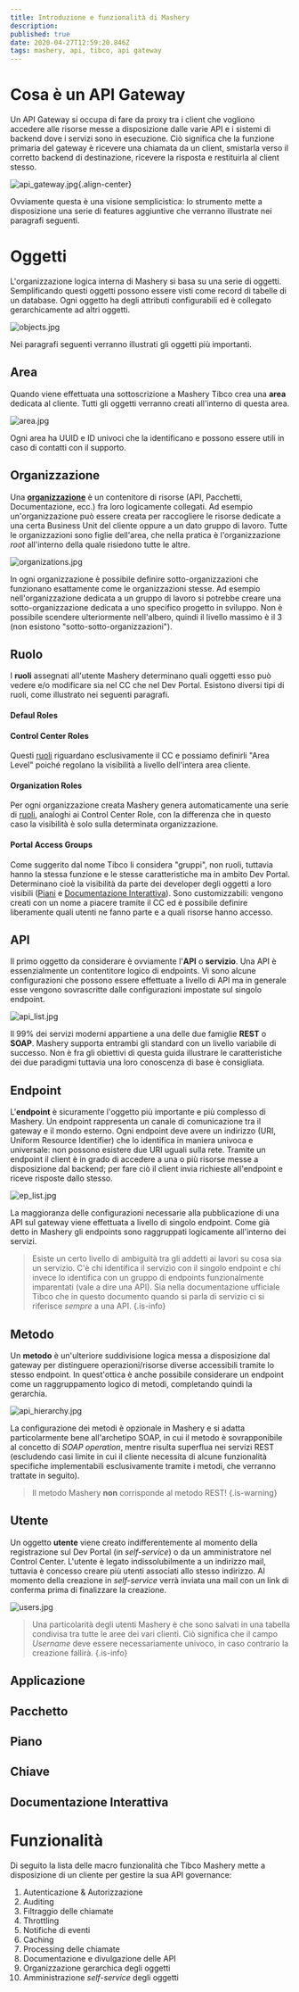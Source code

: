 ```yaml
---
title: Introduzione e funzionalità di Mashery
description: 
published: true
date: 2020-04-27T12:59:20.846Z
tags: mashery, api, tibco, api gateway
---
```


# Cosa è un API Gateway
Un API Gateway si occupa di fare da proxy tra i client che vogliono accedere alle risorse messe a disposizione dalle varie API e i sistemi di backend dove i servizi sono in esecuzione. Ciò significa che la funzione primaria del gateway è ricevere una chiamata da un client, smistarla verso il corretto backend di destinazione, ricevere la risposta e restituirla al client stesso.

![api_gateway.jpg](/mashery/api_gateway.jpg){.align-center}

Ovviamente questa è una visione semplicistica: lo strumento mette a disposizione una serie di features aggiuntive che verranno illustrate nei paragrafi seguenti.

# Oggetti
L'organizzazione logica interna di Mashery si basa su una serie di oggetti. Semplificando questi oggetti possono essere visti come record di tabelle di un database. Ogni oggetto ha degli attributi configurabili ed è collegato gerarchicamente ad altri oggetti.

![objects.jpg](/mashery/objects.jpg)

Nei paragrafi seguenti verranno illustrati gli oggetti più importanti.

## Area

Quando viene effettuata una sottoscrizione a Mashery Tibco crea una **area** dedicata al cliente. Tutti gli oggetti verranno creati all'interno di questa area.

![area.jpg](/mashery/area.jpg)

Ogni area ha UUID e ID univoci che la identificano e possono essere utili in caso di contatti con il supporto.

## Organizzazione

Una [**organizzazione**](http://docs.mashery.com/manage/GUID-EAD30F7B-689D-4BC5-9B25-28CD6BD400A7.html) è un contenitore di risorse (API, Pacchetti, Documentazione, ecc.) fra loro logicamente collegati. Ad esempio un'organizzazione può essere creata per raccogliere le risorse dedicate a una certa Business Unit del cliente oppure a un dato gruppo di lavoro. Tutte le organizzazioni sono figlie dell'area, che nella pratica è l'organizzazione *root* all'interno della quale risiedono tutte le altre.

![organizations.jpg](/mashery/organizations.jpg)

In ogni organizzazione è possibile definire sotto-organizzazioni che funzionano esattamente come le organizzazioni stesse. Ad esempio nell'organizzazione dedicata a un gruppo di lavoro si potrebbe creare una sotto-organizzazione dedicata a uno specifico progetto in sviluppo. Non è possibile scendere ulteriormente nell'albero, quindi il livello massimo è il 3 (non esistono "sotto-sotto-organizzazioni").

## Ruolo
I **ruoli** assegnati all'utente Mashery determinano quali oggetti esso può vedere e/o modificare sia nel CC che nel Dev Portal. 
Esistono diversi tipi di ruoli, come illustrato nei seguenti paragrafi.
#### Defaul Roles

#### Control Center Roles
Questi [ruoli](http://docs.mashery.com/manage/GUID-BC63BAB0-7BFE-4F0E-887F-CF32342F8F9E.html) riguardano esclusivamente il CC e possiamo definirli "Area Level" poiché regolano la visibilità a livello dell'intera area cliente. 
#### Organization Roles
Per ogni organizzazione creata Mashery genera automaticamente una serie di [ruoli](http://docs.mashery.com/manage/GUID-EAD30F7B-689D-4BC5-9B25-28CD6BD400A7.html), analoghi ai Control Center Role, con la differenza che in questo caso la visibilità è solo sulla determinata organizzazione.
#### Portal Access Groups
Come suggerito dal nome Tibco li considera "gruppi", non ruoli, tuttavia hanno la stessa funzione e le stesse caratteristiche ma in ambito Dev Portal. Determinano cioè la visibilità da parte dei developer degli oggetti a loro visibili ([Piani](#Piano) e [Documentazione Interattiva](#DocumentazioneInterattiva)). Sono customizzabili: vengono creati con un nome a piacere tramite il CC ed è possibile definire liberamente quali utenti ne fanno parte e a quali risorse hanno accesso.

## API
Il primo oggetto da considerare è ovviamente l'**API** o **servizio**. Una API è essenzialmente un contentitore logico di endpoints. Vi sono alcune configurazioni che possono essere effettuate a livello di API ma in generale esse vengono sovrascritte dalle configurazioni impostate sul singolo endpoint.

![api_list.jpg](/mashery/api_list.jpg)

Il 99% dei servizi moderni appartiene a una delle due famiglie **REST** o **SOAP**. Mashery supporta entrambi gli standard con un livello variabile di successo. Non è fra gli obiettivi di questa guida illustrare le caratteristiche dei due paradigmi tuttavia una loro conoscenza di base è consigliata.

## Endpoint
L'**endpoint** è sicuramente l'oggetto più importante e più complesso di Mashery. Un endpoint rappresenta un canale di comunicazione tra il gateway e il mondo esterno. Ogni endpoint deve avere un indirizzo (URI, Uniform Resource Identifier) che lo identifica in maniera univoca e universale: non possono esistere due URI uguali sulla rete. Tramite un endpoint il client è in grado di accedere a una o più risorse messe a disposizione dal backend; per fare ciò il client invia richieste all'endpoint e riceve risposte dallo stesso.

![ep_list.jpg](/mashery/ep_list.jpg)

La maggioranza delle configurazioni necessarie alla pubblicazione di una API sul gateway viene effettuata a livello di singolo endpoint. Come già detto in Mashery gli endpoints sono raggruppati logicamente all'interno dei servizi.

> Esiste un certo livello di ambiguità tra gli addetti ai lavori su cosa sia un servizio. C'è chi identifica il servizio con il singolo endpoint e chi invece lo identifica con un gruppo di endpoints funzionalmente imparentati (vale a dire una API). Sia nella documentazione ufficiale Tibco che in questo documento quando si parla di servizio ci si riferisce *sempre* a una API.
{.is-info}

## Metodo

Un **metodo** è un'ulteriore suddivisione logica messa a disposizione dal gateway per distinguere operazioni/risorse diverse accessibili tramite lo stesso endpoint. In quest'ottica è anche possibile considerare un endpoint come un raggruppamento logico di metodi, completando quindi la gerarchia.

![api_hierarchy.jpg](/mashery/api_hierarchy.jpg)

La configurazione dei metodi è opzionale in Mashery e si adatta particolarmente bene all'archetipo SOAP, in cui il metodo è sovrapponibile al concetto di *SOAP operation*, mentre risulta superflua nei servizi REST (escludendo casi limite in cui il cliente necessita di alcune funzionalità specifiche implementabili esclusivamente tramite i metodi, che verranno trattate in seguito).

> Il metodo Mashery **non** corrisponde al metodo REST!
{.is-warning}


## Utente
Un oggetto **utente** viene creato indifferentemente al momento della registrazione sul Dev Portal (in *self-service*) o da un amministratore nel Control Center. L'utente è legato indissolubilmente a un indirizzo mail, tuttavia è concesso creare più utenti associati allo stesso indirizzo. Al momento della creazione in *self-service* verrà inviata una mail con un link di conferma prima di finalizzare la creazione.

![users.jpg](/mashery/users.jpg)

> Una particolarità degli utenti Mashery è che sono salvati in una tabella condivisa tra tutte le aree dei vari clienti. Ciò significa che il campo *Username* deve essere necessariamente univoco, in caso contrario la creazione fallirà.
{.is-info}

## Applicazione

## Pacchetto

## Piano

## Chiave

## Documentazione Interattiva

# Funzionalità
Di seguito la lista delle macro funzionalità che Tibco Mashery mette a disposizione di un cliente per gestire la sua API governance:

1. Autenticazione & Autorizzazione
2. Auditing
3. Filtraggio delle chiamate
4. Throttling
5. Notifiche di eventi
5. Caching
6. Processing delle chiamate
7. Documentazione e divulgazione delle API
8. Organizzazione gerarchica degli oggetti
9. Amministrazione *self-service* degli oggetti